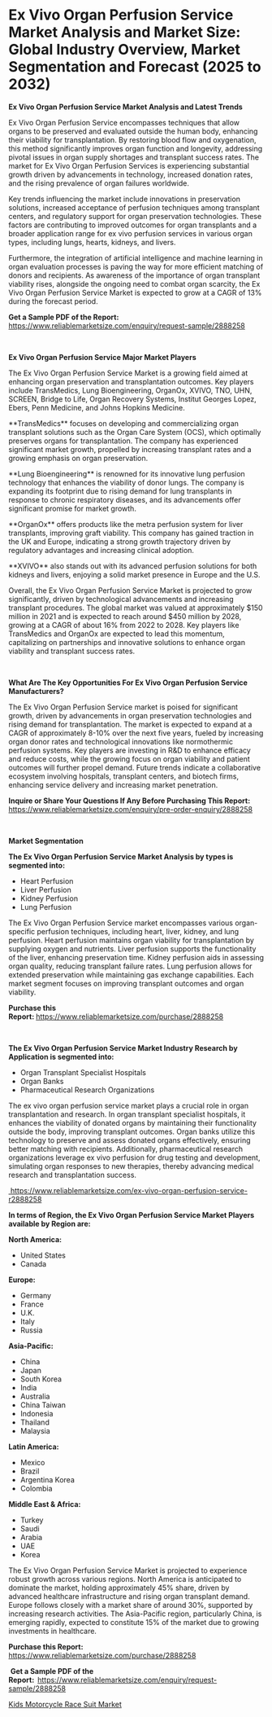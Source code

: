 <p><h1>Ex Vivo Organ Perfusion Service Market Analysis and Market Size: Global Industry Overview, Market Segmentation and Forecast (2025 to 2032)</h1></p><p><strong>Ex Vivo Organ Perfusion Service Market Analysis and Latest Trends</strong></p>
<p><p>Ex Vivo Organ Perfusion Service encompasses techniques that allow organs to be preserved and evaluated outside the human body, enhancing their viability for transplantation. By restoring blood flow and oxygenation, this method significantly improves organ function and longevity, addressing pivotal issues in organ supply shortages and transplant success rates. The market for Ex Vivo Organ Perfusion Services is experiencing substantial growth driven by advancements in technology, increased donation rates, and the rising prevalence of organ failures worldwide.</p><p>Key trends influencing the market include innovations in preservation solutions, increased acceptance of perfusion techniques among transplant centers, and regulatory support for organ preservation technologies. These factors are contributing to improved outcomes for organ transplants and a broader application range for ex vivo perfusion services in various organ types, including lungs, hearts, kidneys, and livers.</p><p>Furthermore, the integration of artificial intelligence and machine learning in organ evaluation processes is paving the way for more efficient matching of donors and recipients. As awareness of the importance of organ transplant viability rises, alongside the ongoing need to combat organ scarcity, the Ex Vivo Organ Perfusion Service Market is expected to grow at a CAGR of 13% during the forecast period.</p></p>
<p><strong>Get a Sample PDF of the Report:&nbsp;</strong> <a href="https://www.reliablemarketsize.com/enquiry/request-sample/2888258?utm_campaign=2442&utm_medium=2&utm_source=Github&utm_content=ia&utm_term=14032025&utm_id=ex-vivo-organ-perfusion-service">https://www.reliablemarketsize.com/enquiry/request-sample/2888258</a></p>
<p>&nbsp;</p>
<p><strong>Ex Vivo Organ Perfusion Service Major Market Players</strong></p>
<p><p>The Ex Vivo Organ Perfusion Service Market is a growing field aimed at enhancing organ preservation and transplantation outcomes. Key players include TransMedics, Lung Bioengineering, OrganOx, XVIVO, TNO, UHN, SCREEN, Bridge to Life, Organ Recovery Systems, Institut Georges Lopez, Ebers, Penn Medicine, and Johns Hopkins Medicine.</p><p>**TransMedics** focuses on developing and commercializing organ transplant solutions such as the Organ Care System (OCS), which optimally preserves organs for transplantation. The company has experienced significant market growth, propelled by increasing transplant rates and a growing emphasis on organ preservation.</p><p>**Lung Bioengineering** is renowned for its innovative lung perfusion technology that enhances the viability of donor lungs. The company is expanding its footprint due to rising demand for lung transplants in response to chronic respiratory diseases, and its advancements offer significant promise for market growth.</p><p>**OrganOx** offers products like the metra perfusion system for liver transplants, improving graft viability. This company has gained traction in the UK and Europe, indicating a strong growth trajectory driven by regulatory advantages and increasing clinical adoption.</p><p>**XVIVO** also stands out with its advanced perfusion solutions for both kidneys and livers, enjoying a solid market presence in Europe and the U.S.</p><p>Overall, the Ex Vivo Organ Perfusion Service Market is projected to grow significantly, driven by technological advancements and increasing transplant procedures. The global market was valued at approximately $150 million in 2021 and is expected to reach around $450 million by 2028, growing at a CAGR of about 16% from 2022 to 2028. Key players like TransMedics and OrganOx are expected to lead this momentum, capitalizing on partnerships and innovative solutions to enhance organ viability and transplant success rates.</p></p>
<p>&nbsp;</p>
<p><strong>What Are The Key Opportunities For Ex Vivo Organ Perfusion Service Manufacturers?</strong></p>
<p><p>The Ex Vivo Organ Perfusion Service market is poised for significant growth, driven by advancements in organ preservation technologies and rising demand for transplantation. The market is expected to expand at a CAGR of approximately 8-10% over the next five years, fueled by increasing organ donor rates and technological innovations like normothermic perfusion systems. Key players are investing in R&D to enhance efficacy and reduce costs, while the growing focus on organ viability and patient outcomes will further propel demand. Future trends indicate a collaborative ecosystem involving hospitals, transplant centers, and biotech firms, enhancing service delivery and increasing market penetration.</p></p>
<p><strong>Inquire or Share Your Questions If Any Before Purchasing This Report:</strong> <a href="https://www.reliablemarketsize.com/enquiry/pre-order-enquiry/2888258?utm_campaign=2442&utm_medium=2&utm_source=Github&utm_content=ia&utm_term=14032025&utm_id=ex-vivo-organ-perfusion-service">https://www.reliablemarketsize.com/enquiry/pre-order-enquiry/2888258</a></p>
<p>&nbsp;</p>
<p><strong>Market Segmentation</strong></p>
<p><strong>The Ex Vivo Organ Perfusion Service Market Analysis by types is segmented into:</strong></p>
<p><ul><li>Heart Perfusion</li><li>Liver Perfusion</li><li>Kidney Perfusion</li><li>Lung Perfusion</li></ul></p>
<p><p>The Ex Vivo Organ Perfusion Service market encompasses various organ-specific perfusion techniques, including heart, liver, kidney, and lung perfusion. Heart perfusion maintains organ viability for transplantation by supplying oxygen and nutrients. Liver perfusion supports the functionality of the liver, enhancing preservation time. Kidney perfusion aids in assessing organ quality, reducing transplant failure rates. Lung perfusion allows for extended preservation while maintaining gas exchange capabilities. Each market segment focuses on improving transplant outcomes and organ viability.</p></p>
<p><strong>Purchase this Report:&nbsp;</strong><a href="https://www.reliablemarketsize.com/purchase/2888258?utm_campaign=2442&utm_medium=2&utm_source=Github&utm_content=ia&utm_term=14032025&utm_id=ex-vivo-organ-perfusion-service">https://www.reliablemarketsize.com/purchase/2888258</a></p>
<p>&nbsp;</p>
<p><strong>The Ex Vivo Organ Perfusion Service Market Industry Research by Application is segmented into:</strong></p>
<p><ul><li>Organ Transplant Specialist Hospitals</li><li>Organ Banks</li><li>Pharmaceutical Research Organizations</li></ul></p>
<p><p>The ex vivo organ perfusion service market plays a crucial role in organ transplantation and research. In organ transplant specialist hospitals, it enhances the viability of donated organs by maintaining their functionality outside the body, improving transplant outcomes. Organ banks utilize this technology to preserve and assess donated organs effectively, ensuring better matching with recipients. Additionally, pharmaceutical research organizations leverage ex vivo perfusion for drug testing and development, simulating organ responses to new therapies, thereby advancing medical research and transplantation success.</p></p>
<p><a href="https://www.reliablemarketsize.com/ex-vivo-organ-perfusion-service-r2888258?utm_campaign=2442&utm_medium=2&utm_source=Github&utm_content=ia&utm_term=14032025&utm_id=ex-vivo-organ-perfusion-service">&nbsp;https://www.reliablemarketsize.com/ex-vivo-organ-perfusion-service-r2888258</a></p>
<p><strong>In terms of Region, the Ex Vivo Organ Perfusion Service Market Players available by Region are:</strong></p>
<p>
    <p> <strong> North America: </strong>
        <ul>
            <li>United States</li>
            <li>Canada</li>
        </ul>
        </p> 
    <p> <strong> Europe: </strong>
        <ul>
            <li>Germany</li>
            <li>France</li>
            <li>U.K.</li>
            <li>Italy</li>
            <li>Russia</li>
        </ul>
        </p> 
    <p> <strong> Asia-Pacific: </strong>
        <ul>
            <li>China</li>
            <li>Japan</li>
            <li>South Korea</li>
            <li>India</li>
            <li>Australia</li>
            <li>China Taiwan</li>
            <li>Indonesia</li>
            <li>Thailand</li>
            <li>Malaysia</li>
        </ul>
        </p> 
    <p> <strong> Latin America: </strong>
        <ul>
            <li>Mexico</li>
            <li>Brazil</li>
            <li>Argentina Korea</li>
            <li>Colombia</li>
        </ul>
        </p> 
    <p> <strong> Middle East & Africa: </strong>
        <ul>
            <li>Turkey</li>
            <li>Saudi</li>
            <li>Arabia</li>
            <li>UAE</li>
            <li>Korea</li>
        </ul>
    </p>
    </p>
<p><p>The Ex Vivo Organ Perfusion Service Market is projected to experience robust growth across various regions. North America is anticipated to dominate the market, holding approximately 45% share, driven by advanced healthcare infrastructure and rising organ transplant demand. Europe follows closely with a market share of around 30%, supported by increasing research activities. The Asia-Pacific region, particularly China, is emerging rapidly, expected to constitute 15% of the market due to growing investments in healthcare.</p></p>
<p><strong>Purchase this Report: </strong><a href="https://www.reliablemarketsize.com/purchase/2888258?utm_campaign=2442&utm_medium=2&utm_source=Github&utm_content=ia&utm_term=14032025&utm_id=ex-vivo-organ-perfusion-service">https://www.reliablemarketsize.com/purchase/2888258</a></p>
<p>&nbsp;<strong>Get a Sample PDF of the Report:&nbsp;&nbsp;</strong><a href="https://www.reliablemarketsize.com/enquiry/request-sample/2888258?utm_campaign=2442&utm_medium=2&utm_source=Github&utm_content=ia&utm_term=14032025&utm_id=ex-vivo-organ-perfusion-service">https://www.reliablemarketsize.com/enquiry/request-sample/2888258</a></p>
<p><strong></strong></p>
<p><p><a href="https://github.com/FahadAhmed223/Market-Research-Report-List-1/blob/main/kids-motorcycle-race-suit-market.md?utm_campaign=2442&utm_medium=2&utm_source=Github&utm_content=ia&utm_term=14032025&utm_id=ex-vivo-organ-perfusion-service">Kids Motorcycle Race Suit Market</a></p></p>